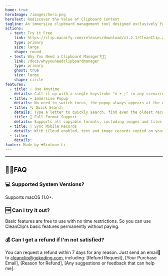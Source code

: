 ```yaml
---
home: true
heroImage: /images/hero.png
heroText: Rediscover the Value of Clipboard Content
tagline: An immersive clipboard management tool designed exclusively for Mac, allowing you to quickly search, preview, and utilize clipboard history at your insert point.
actions:
  - text: Try it Free
    link: https://clip.macaify.com/releases/download/v1.2.1/CleanClip.app.zip
    type: primary
    size: large
    shape: round
  - text: Why You Need a Clipboard Manager?🫵🏻
    link: /docs/whyyouneedclipboardmanager
    type: primary
    ghost: true
    size: large
    shape: circle
features:
  - title: 💡 Use Anytime
    details: Call it up with a single keystroke "⌘ + ;" in any scenario, view, search, preview, and use all your records.
  - title: ⌨️ Immersive Popup
    details: No need to switch focus, the popup always appears at the editing field position.
  - title: 🔍 Quick Search
    details: Type a letter to quickly search, find even the oldest records in an instant.
  - title: 🌈 Full Format Support
    details: Supports all copyable formats, including images and files.
  - title: 📱 Sync Mobile Records
    details: With iCloud enabled, text and image records copied on your phone can be viewed on your Mac.
  - title: 
    details: 
footer: Made by ❤️Sintone Li
---
```


---
## 🙋🏻FAQ
### 💻 Supported System Versions?
Supports macOS 11.0+.

### 🆓 Can I try it out?
Basic features are free to use with no time restrictions. So you can use CleanClip's basic features permanently without paying.

### 💰 Can I get a refund if I'm not satisfied?
You can request a refund within 7 days for any reason. Just send an email📧 to cleanclip@gokoding.com, including: [Refund Request], [Your Purchase Email], [Reason for Refund], [Any suggestions or feedback that can help me].
